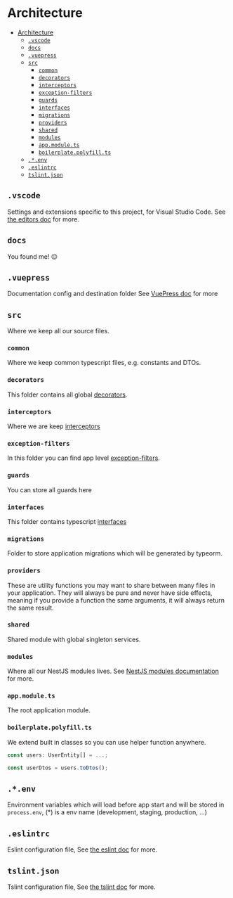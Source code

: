 # Architecture

- [Architecture](#architecture)
  - [`.vscode`](#vscode)
  - [`docs`](#docs)
  - [`.vuepress`](#vuepress)
  - [`src`](#src)
    - [`common`](#common)
    - [`decorators`](#decorators)
    - [`interceptors`](#interceptors)
    - [`exception-filters`](#exception-filters)
    - [`guards`](#guards)
    - [`interfaces`](#interfaces)
    - [`migrations`](#migrations)
    - [`providers`](#providers)
    - [`shared`](#shared)
    - [`modules`](#modules)
    - [`app.module.ts`](#appmodulets)
    - [`boilerplate.polyfill.ts`](#boilerplatepolyfillts)
  - [`.*.env`](#env)
  - [`.eslintrc`](#eslintrc)
  - [`tslint.json`](#tslintjson)

## `.vscode`

Settings and extensions specific to this project, for Visual Studio Code. See [the editors doc](editors.md#visual-studio-code) for more.

## `docs`

You found me! :wink:

## `.vuepress`

Documentation config and destination folder See [VuePress doc](https://vuepress.vuejs.org) for more

## `src`

Where we keep all our source files.

### `common`

Where we keep common typescript files, e.g. constants and DTOs.

### `decorators`

This folder contains all global [decorators](https://www.typescriptlang.org/docs/handbook/decorators.html).

### `interceptors`

Where we are keep [interceptors](https://docs.nestjs.com/interceptors)

### `exception-filters`

In this folder you can find app level [exception-filters](https://docs.nestjs.com/exception-filters).

### `guards`

You can store all guards here

### `interfaces`

This folder contains typescript [interfaces](https://www.typescriptlang.org/docs/handbook/interfaces.html)

### `migrations`

Folder to store application migrations which will be generated by typeorm.

### `providers`

These are utility functions you may want to share between many files in your application. They will always be pure and never have side effects, meaning if you provide a function the same arguments, it will always return the same result.

### `shared`

Shared module with global singleton services.

### `modules`

Where all our NestJS modules lives. See [NestJS modules documentation](https://docs.nestjs.com/modules) for more.

### `app.module.ts`

The root application module.

### `boilerplate.polyfill.ts`

We extend built in classes so you can use helper function anywhere.

```typescript
const users: UserEntity[] = ...;

const userDtos = users.toDtos();
```

## `.*.env`

Environment variables which will load before app start and will be stored in `process.env`, (*) is a env name (development, staging, production, ...)

## `.eslintrc`

Eslint configuration file, See [the eslint doc](https://eslint.org/) for more.

## `tslint.json`

Tslint configuration file, See [the tslint doc](https://palantir.github.io/tslint/) for more.
